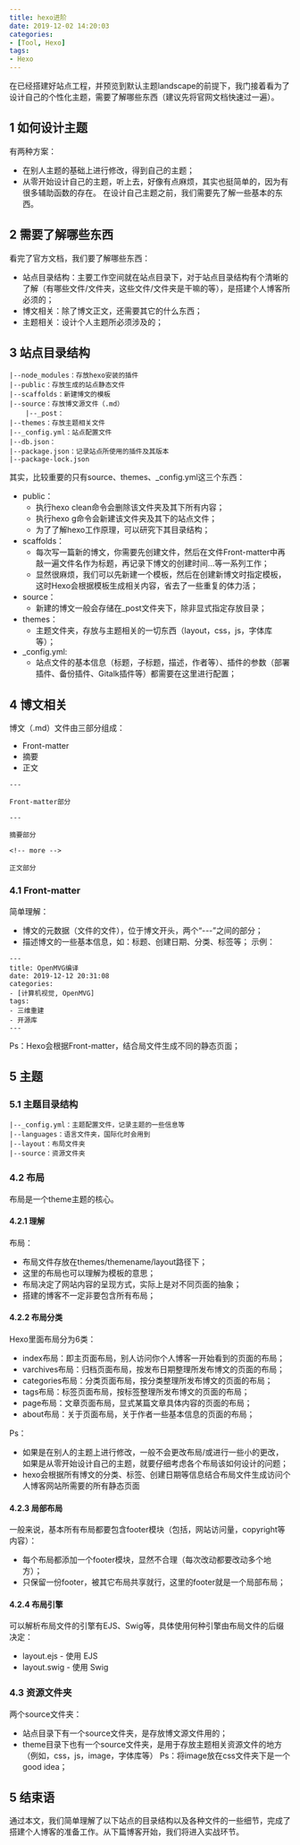 ```yaml
---
title: hexo进阶
date: 2019-12-02 14:20:03
categories:
- [Tool, Hexo]
tags:
- Hexo
---
```

在已经搭建好站点工程，并预览到默认主题landscape的前提下，我门接着看为了设计自己的个性化主题，需要了解哪些东西（建议先将官网文档快速过一遍）。
<!-- more -->
## 1 如何设计主题
有两种方案：
- 在别人主题的基础上进行修改，得到自己的主题； 
- 从零开始设计自己的主题，听上去，好像有点麻烦，其实也挺简单的，因为有很多辅助函数的存在。
在设计自己主题之前，我们需要先了解一些基本的东西。

## 2 需要了解哪些东西
看完了官方文档，我们要了解哪些东西：
- 站点目录结构：主要工作空间就在站点目录下，对于站点目录结构有个清晰的了解（有哪些文件/文件夹，这些文件/文件夹是干嘛的等），是搭建个人博客所必须的；
- 博文相关：除了博文正文，还需要其它的什么东西；
- 主题相关：设计个人主题所必须涉及的；
## 3 站点目录结构
```
|--node_modules：存放hexo安装的插件
|--public：存放生成的站点静态文件
|--scaffolds：新建博文的模板
|--source：存放博文源文件（.md）
    |--_post：
|--themes：存放主题相关文件
|--_config.yml：站点配置文件
|--db.json：
|--package.json：记录站点所使用的插件及其版本
|--package-lock.json
```
其实，比较重要的只有source、themes、_config.yml这三个东西：
- public：
    - 执行hexo clean命令会删除该文件夹及其下所有内容；
    - 执行hexo g命令会新建该文件夹及其下的站点文件；
    - 为了了解hexo工作原理，可以研究下其目录结构；
- scaffolds：
    - 每次写一篇新的博文，你需要先创建文件，然后在文件Front-matter中再敲一遍文件名作为标题，再记录下博文的创建时间...等一系列工作；
    - 显然很麻烦，我们可以先新建一个模板，然后在创建新博文时指定模板，这时Hexo会根据模板生成相关内容，省去了一些重复的体力活；
- source：
    - 新建的博文一般会存储在_post文件夹下，除非显式指定存放目录；
- themes：
    - 主题文件夹，存放与主题相关的一切东西（layout，css，js，字体库等）；
- _config.yml:
    - 站点文件的基本信息（标题，子标题，描述，作者等）、插件的参数（部署插件、备份插件、Gitalk插件等）都需要在这里进行配置；

## 4 博文相关
博文（.md）文件由三部分组成：
- Front-matter
- 摘要
- 正文

```
---

Front-matter部分

---

摘要部分

<!-- more -->

正文部分

```
### 4.1 Front-matter
简单理解：
- 博文的元数据（文件的文件），位于博文开头，两个“---”之间的部分；
- 描述博文的一些基本信息，如：标题、创建日期、分类、标签等；
示例：
```
---
title: OpenMVG编译
date: 2019-12-12 20:31:08
categories:
- [计算机视觉, OpenMVG]
tags:
- 三维重建
- 开源库
---
```
Ps：Hexo会根据Front-matter，结合局文件生成不同的静态页面；
## 5 主题
### 5.1 主题目录结构
```
|--_config.yml：主题配置文件，记录主题的一些信息等
|--languages：语言文件夹，国际化时会用到
|--layout：布局文件夹
|--source：资源文件夹
```
### 4.2 布局
布局是一个theme主题的核心。
#### 4.2.1 理解
布局：
- 布局文件存放在themes/themename/layout路径下；
- 这里的布局也可以理解为模板的意思；
- 布局决定了网站内容的呈现方式，实际上是对不同页面的抽象；
- 搭建的博客不一定非要包含所有布局；
#### 4.2.2 布局分类
Hexo里面布局分为6类：
- index布局：即主页面布局，别人访问你个人博客一开始看到的页面的布局；
- varchives布局：归档页面布局，按发布日期整理所发布博文的页面的布局；
- categories布局：分类页面布局，按分类整理所发布博文的页面的布局；
- tags布局：标签页面布局，按标签整理所发布博文的页面的布局；
- page布局：文章页面布局，显式某篇文章具体内容的页面的布局；
- about布局：关于页面布局，关于作者一些基本信息的页面的布局；

Ps：
- 如果是在别人的主题上进行修改，一般不会更改布局/或进行一些小的更改，如果是从零开始设计自己的主题，就要仔细考虑各个布局该如何设计的问题；
- hexo会根据所有博文的分类、标签、创建日期等信息结合布局文件生成访问个人博客网站所需要的所有静态页面

#### 4.2.3 局部布局
一般来说，基本所有布局都要包含footer模块（包括，网站访问量，copyright等内容）：
- 每个布局都添加一个footer模块，显然不合理（每次改动都要改动多个地方）；
- 只保留一份footer，被其它布局共享就行，这里的footer就是一个局部布局；

#### 4.2.4 布局引擎
可以解析布局文件的引擎有EJS、Swig等，具体使用何种引擎由布局文件的后缀决定：
- layout.ejs   - 使用 EJS
- layout.swig  - 使用 Swig
### 4.3 资源文件夹
两个source文件夹：
- 站点目录下有一个source文件夹，是存放博文源文件用的；
- theme目录下也有一个source文件夹，是用于存放主题相关资源文件的地方（例如，css，js，image，字体库等）
Ps：将image放在css文件夹下是一个good idea；

## 5 结束语
通过本文，我们简单理解了以下站点的目录结构以及各种文件的一些细节，完成了搭建个人博客的准备工作。从下篇博客开始，我们将进入实战环节。